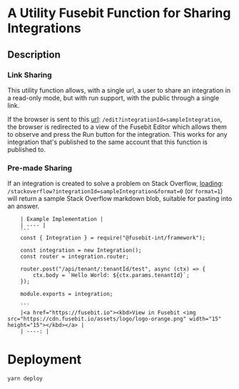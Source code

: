 # A Utility Fusebit Function for Sharing Integrations

## Description

### Link Sharing

This utility function allows, with a single url, a user to share an integration in a read-only mode, but with
run support, with the public through a single link.

If the browser is sent to this
[url](https://api.us-west-1.on.fusebit.io/v1/run/sub-025ba376ff9d4ec5/share/share/edit?integrationId=sampleIntegration): `/edit?integrationId=sampleIntegration`, the browser is redirected to a view of the Fusebit Editor which allows them to observe and press the Run button for the integration.  This works for any integration that's published to the same account that this function is published to.

### Pre-made Sharing

If an integration is created to solve a problem on Stack Overflow, [loading](https://api.us-west-1.on.fusebit.io/v1/run/sub-025ba376ff9d4ec5/share/share/stackoverflow?integrationId=sampleIntegration&format=0):
`/stackoverflow?integrationId=sampleIntegration&format=0` (or `format=1`) will return a sample Stack Overflow
markdown blob, suitable for pasting into an answer.

```
	| Example Implementation |
	| ---- |
	```
	const { Integration } = require("@fusebit-int/framework");

	const integration = new Integration();
	const router = integration.router;

	router.post("/api/tenant/:tenantId/test", async (ctx) => {
		ctx.body = `Hello World: ${ctx.params.tenantId}`;
	});

	module.exports = integration;

	```
	|<a href="https://fusebit.io"><kbd>View in Fusebit <img src="https://cdn.fusebit.io/assets/logo/logo-orange.png" width="15" height="15"></kbd></a> |
	| ----: |
```

# Deployment

```
yarn deploy
```
